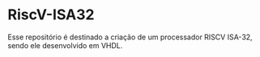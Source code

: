 # RiscV-ISA32
Esse repositório é destinado a criação de um processador RISCV ISA-32, sendo ele desenvolvido em VHDL.

